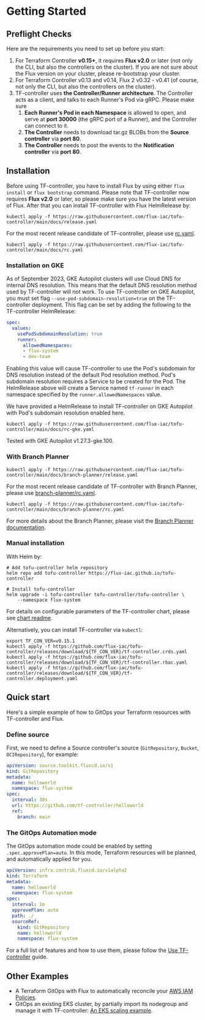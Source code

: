 # Getting Started

## Preflight Checks

Here are the requirements you need to set up before you start:

  1. For Terraform Controller **v0.15+**, it requires **Flux v2.0** or later (not only the CLI, but also the controllers on the cluster). If you are not sure about the Flux version on your cluster, please re-bootstrap your cluster.
  2. For Terraform Controller v0.13 and v0.14, Flux 2 v0.32 - v0.41 (of course, not only the CLI, but also the controllers on the cluster).
  3. TF-controller uses **the Controller/Runner architecture**. The Controller acts as a client, and talks to each Runner's Pod via gRPC. Please make sure 
     1. **Each Runner's Pod in each Namespace** is allowed to open, and serve at **port 30000** (the gRPC port of a Runner), and the Controller can connect to it.
     2. **The Controller** needs to download tar.gz BLOBs from the **Source controller** via **port 80**.
     3. **The Controller** needs to post the events to the **Notification controller** via **port 80**.

## Installation

Before using TF-controller, you have to install Flux by using either `flux install` or `flux bootstrap` command.
Please note that TF-controller now requires **Flux v2.0** or later, so please make sure you have the latest version of Flux.
After that you can install TF-controller with Flux HelmRelease by:

```shell
kubectl apply -f https://raw.githubusercontent.com/flux-iac/tofu-controller/main/docs/release.yaml
```

For the most recent release candidate of TF-controller, please use [rc.yaml](https://raw.githubusercontent.com/flux-iac/tofu-controller/main/docs/rc.yaml).

```shell
kubectl apply -f https://raw.githubusercontent.com/flux-iac/tofu-controller/main/docs/rc.yaml
```

### Installation on GKE

As of September 2023, GKE Autopilot clusters will use Cloud DNS for internal DNS resolution.
This means that the default DNS resolution method used by TF-controller will not work.
To use TF-controller on GKE Autopilot, you must set flag `--use-pod-subdomain-resolution=true` on the TF-controller deployment.
This flag can be set by adding the following to the TF-controller HelmRelease:

```yaml
spec:
  values:
    usePodSubdomainResolution: true
    runner:
      allowedNamespaces:
      - flux-system
      - dev-team
```

Enabling this value will cause TF-controller to use the Pod's subdomain for DNS resolution instead of the default Pod resolution method.
Pod's subdomain resolution requires a Service to be created for the Pod.
The HelmRelease above will create a Service named `tf-runner` in each namespace specified by the `runner.allowedNamespaces` value.

We have provided a HelmRelease to install TF-controller on GKE Autopilot with Pod's subdomain resolution enabled here.

```shell
kubectl apply -f https://raw.githubusercontent.com/flux-iac/tofu-controller/main/docs/rc-gke.yaml
```

Tested with GKE Autopilot v1.27.3-gke.100.

### With Branch Planner

```shell
kubectl apply -f https://raw.githubusercontent.com/flux-iac/tofu-controller/main/docs/branch-planner/release.yaml
```

For the most recent release candidate of TF-controller with Branch Planner, please use [branch-planner/rc.yaml](https://raw.githubusercontent.com/flux-iac/tofu-controller/main/docs/branch-planner/rc.yaml).

```shell
kubectl apply -f https://raw.githubusercontent.com/flux-iac/tofu-controller/main/docs/branch-planner/rc.yaml
```

For more details about the Branch Planner, please visit the
[Branch Planner documentation](./branch-planner/branch-planner-getting-started.md).

### Manual installation

With Helm by:

```shell
# Add tofu-controller helm repository
helm repo add tofu-controller https://flux-iac.github.io/tofu-controller

# Install tofu-controller
helm upgrade -i tofu-controller tofu-controller/tofu-controller \
    --namespace flux-system
```

For details on configurable parameters of the TF-controller chart,
please see [chart readme](https://github.com/flux-iac/tofu-controller/tree/main/charts/tofu-controller).

Alternatively, you can install TF-controller via `kubectl`:

```shell
export TF_CON_VER=v0.15.1
kubectl apply -f https://github.com/flux-iac/tofu-controller/releases/download/${TF_CON_VER}/tf-controller.crds.yaml
kubectl apply -f https://github.com/flux-iac/tofu-controller/releases/download/${TF_CON_VER}/tf-controller.rbac.yaml
kubectl apply -f https://github.com/flux-iac/tofu-controller/releases/download/${TF_CON_VER}/tf-controller.deployment.yaml
```

## Quick start

Here's a simple example of how to GitOps your Terraform resources with TF-controller and Flux.

### Define source

First, we need to define a Source controller's source (`GitRepository`, `Bucket`, `OCIRepository`), for example:

```yaml
apiVersion: source.toolkit.fluxcd.io/v1
kind: GitRepository
metadata:
  name: helloworld
  namespace: flux-system
spec:
  interval: 30s
  url: https://github.com/tf-controller/helloworld
  ref:
    branch: main
```

### The GitOps Automation mode

The GitOps automation mode could be enabled by setting `.spec.approvePlan=auto`. In this mode, Terraform resources will be planned,
and automatically applied for you.

```yaml
apiVersion: infra.contrib.fluxcd.io/v1alpha2
kind: Terraform
metadata:
  name: helloworld
  namespace: flux-system
spec:
  interval: 1m
  approvePlan: auto
  path: ./
  sourceRef:
    kind: GitRepository
    name: helloworld
    namespace: flux-system
```

For a full list of features and how to use them, please follow the [Use TF-controller](use-tf-controller/index.md) guide.

## Other Examples
  * A Terraform GitOps with Flux to automatically reconcile your [AWS IAM Policies](https://github.com/tf-controller/aws-iam-policies).
  * GitOps an existing EKS cluster, by partially import its nodegroup and manage it with TF-controller: [An EKS scaling example](https://github.com/tf-controller/eks-scaling).
